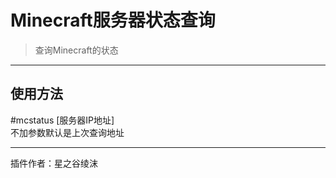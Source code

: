 # Minecraft服务器状态查询
> 查询Minecraft的状态

---
## 使用方法
\#mcstatus [服务器IP地址]<br/>
不加参数默认是上次查询地址<br/>

---
插件作者：星之谷绫沫